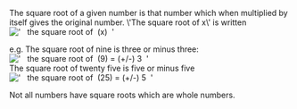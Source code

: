 The square root of a given number is that number which when multiplied
by itself gives the original number. \\'The square root of x\\' is
written
!['   the square root of  (x)  '](../dictionary/equation_images/208.1..png)

e.g. The square root of nine is three or minus three:
!['   the square root of  (9) = (+/-) 3  '](../dictionary/equation_images/208.2..png)\
 The square root of twenty five is five or minus five
!['   the square root of  (25) = (+/-) 5  '](../dictionary/equation_images/208.3..png)

Not all numbers have square roots which are whole numbers.
